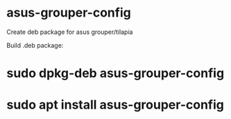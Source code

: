 # asus-grouper-config
Create deb package for asus grouper/tilapia

Build .deb package:

# sudo dpkg-deb asus-grouper-config
# sudo apt install asus-grouper-config
